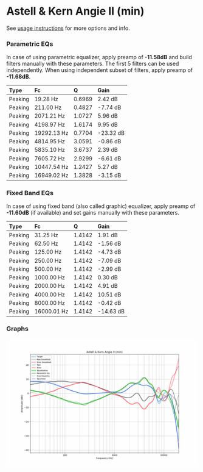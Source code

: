 # Astell & Kern Angie II (min)
See [usage instructions](https://github.com/jaakkopasanen/AutoEq#usage) for more options and info.

### Parametric EQs
In case of using parametric equalizer, apply preamp of **-11.58dB** and build filters manually
with these parameters. The first 5 filters can be used independently.
When using independent subset of filters, apply preamp of **-11.68dB**.

| Type    | Fc          |      Q | Gain      |
|:--------|:------------|:-------|:----------|
| Peaking | 19.28 Hz    | 0.6969 | 2.42 dB   |
| Peaking | 211.00 Hz   | 0.4827 | -7.74 dB  |
| Peaking | 2071.21 Hz  | 1.0727 | 5.96 dB   |
| Peaking | 4198.97 Hz  | 1.6174 | 9.95 dB   |
| Peaking | 19292.13 Hz | 0.7704 | -23.32 dB |
| Peaking | 4814.95 Hz  | 3.0591 | -0.86 dB  |
| Peaking | 5835.10 Hz  | 3.6737 | 2.39 dB   |
| Peaking | 7605.72 Hz  | 2.9299 | -6.61 dB  |
| Peaking | 10447.54 Hz | 1.2427 | 5.27 dB   |
| Peaking | 16949.02 Hz | 1.3828 | -3.15 dB  |

### Fixed Band EQs
In case of using fixed band (also called graphic) equalizer, apply preamp of **-11.60dB**
(if available) and set gains manually with these parameters.

| Type    | Fc          |      Q | Gain      |
|:--------|:------------|:-------|:----------|
| Peaking | 31.25 Hz    | 1.4142 | 1.91 dB   |
| Peaking | 62.50 Hz    | 1.4142 | -1.56 dB  |
| Peaking | 125.00 Hz   | 1.4142 | -4.73 dB  |
| Peaking | 250.00 Hz   | 1.4142 | -7.09 dB  |
| Peaking | 500.00 Hz   | 1.4142 | -2.99 dB  |
| Peaking | 1000.00 Hz  | 1.4142 | 0.30 dB   |
| Peaking | 2000.00 Hz  | 1.4142 | 4.91 dB   |
| Peaking | 4000.00 Hz  | 1.4142 | 10.51 dB  |
| Peaking | 8000.00 Hz  | 1.4142 | -0.42 dB  |
| Peaking | 16000.01 Hz | 1.4142 | -14.63 dB |

### Graphs
![](./Astell%20&%20Kern%20Angie%20II%20(min).png)